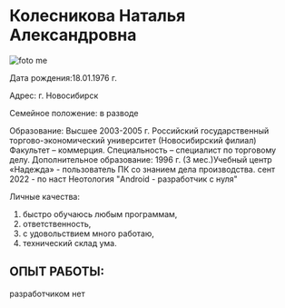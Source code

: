# Колесникова Наталья Александровна

![foto me](https://user-images.githubusercontent.com/121751064/210938698-3439a2bd-77a2-452b-830b-20bd2424070c.jpg)

Дата рождения:18.01.1976 г.

Адрес: г. Новосибирск

Семейное положение:  в разводе

Образование: Высшее 2003-2005 г. Российский государственный торгово-экономический
университет (Новосибирский филиал) Факультет – коммерция. Специальность – специалист по
торговому делу.
Дополнительное образование: 1996 г. (3 мес.)Учебный центр «Надежда» - пользователь ПК со
знанием дела производства.
сент 2022 - по наст Неотология "Android - разработчик с нуля"

Личные качества: 
1. быстро обучаюсь любым программам, 
2. ответственность, 
3. с удовольствием много работаю, 
4. технический склад ума.


## ОПЫТ РАБОТЫ:
разработчиком нет 
